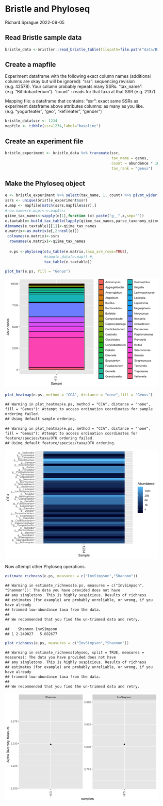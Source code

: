 Bristle and Phyloseq
================
Richard Sprague
2022-09-05

## Read Bristle sample data

``` r
bristle_data <-bristler::read_bristle_table(filepath=file.path("data/BristleHealthRaw.xlsx"))
```

## Create a mapfile

Experiment dataframe with the following exact column names (additional
columns are okay but will be ignored): “ssr”: sequencing revision
(e.g. 42578). Your column probably repeats many SSRs. “tax_name”:
(e.g. “Bifidobacterium”). “count” : reads for that taxa at that SSR
(e.g. 2137)

Mapping file: a dataframe that contains: “ssr”: exact same SSRs as
experiment dataframe above attributes columns: as many as you like.
(e.g. “yogurteater”, “geo”, “kefireater”, “gender”)

``` r
bristle_data$ssr <- 1234
mapfile <- tibble(ssr=1234,label="baseline")
```

## Create an experiment file

``` r
bristle_experiment <- bristle_data %>% transmute(ssr,
                                                 tax_name = genus,
                                                 count = abundance * 10000,
                                                 tax_rank = "genus")
```

## Make the Phyloseq object

``` r
e <- bristle_experiment %>% select(tax_name, 1, count) %>% pivot_wider(names_from = ssr, values_from = count, values_fn = {sum})
ssrs <- unique(bristle_experiment$ssr)
e.map <- mapfile[match(ssrs,mapfile$ssr),]
#row.names(e.map)<-e.map$ssr
qiime_tax_names<-sapply(e[1],function (x) paste("g__",x,sep=""))
e.taxtable<-build_tax_table(lapply(qiime_tax_names,parse_taxonomy_qiime))
dimnames(e.taxtable)[[1]]<-qiime_tax_names
e.matrix<-as.matrix(e[,2:ncol(e)])
 colnames(e.matrix)<-ssrs
  rownames(e.matrix)<-qiime_tax_names

  e.ps <-phyloseq(otu_table(e.matrix,taxa_are_rows=TRUE),
                  #sample_data(e.map)) #,
                  tax_table(e.taxtable))
```

``` r
plot_bar(e.ps, fill = "Genus")
```

![](bristle_phyloseq_files/figure-gfm/unnamed-chunk-5-1.png)<!-- -->

``` r
plot_heatmap(e.ps, method = "CCA", distance = "none",fill = "Genus")
```

    ## Warning in plot_heatmap(e.ps, method = "CCA", distance = "none", fill = "Genus"): Attempt to access ordination coordinates for sample ordering failed.
    ## Using default sample ordering.

    ## Warning in plot_heatmap(e.ps, method = "CCA", distance = "none", fill = "Genus"): Attempt to access ordination coordinates for feature/species/taxa/OTU ordering failed.
    ## Using default feature/species/taxa/OTU ordering.

![](bristle_phyloseq_files/figure-gfm/unnamed-chunk-5-2.png)<!-- -->

Now attempt other Phyloseq operations.

``` r
estimate_richness(e.ps, measures = c("InvSimpson","Shannon"))
```

    ## Warning in estimate_richness(e.ps, measures = c("InvSimpson", "Shannon")): The data you have provided does not have
    ## any singletons. This is highly suspicious. Results of richness
    ## estimates (for example) are probably unreliable, or wrong, if you have already
    ## trimmed low-abundance taxa from the data.
    ## 
    ## We recommended that you find the un-trimmed data and retry.

    ##    Shannon InvSimpson
    ## 1 2.249027   5.802677

``` r
plot_richness(e.ps, measures = c("InvSimpson","Shannon"))
```

    ## Warning in estimate_richness(physeq, split = TRUE, measures = measures): The data you have provided does not have
    ## any singletons. This is highly suspicious. Results of richness
    ## estimates (for example) are probably unreliable, or wrong, if you have already
    ## trimmed low-abundance taxa from the data.
    ## 
    ## We recommended that you find the un-trimmed data and retry.

![](bristle_phyloseq_files/figure-gfm/unnamed-chunk-6-1.png)<!-- -->
